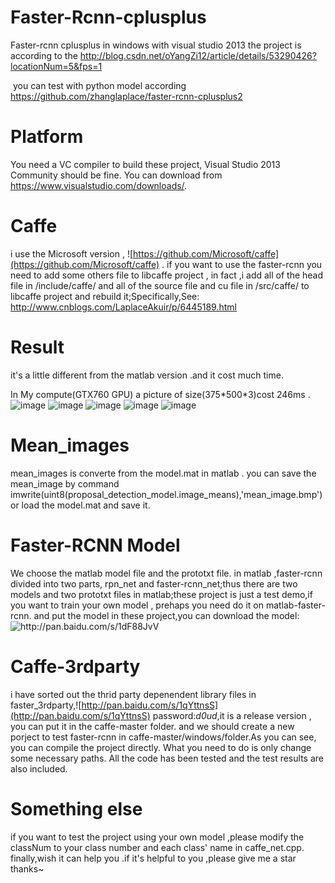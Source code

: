 # Faster-Rcnn-cplusplus
  Faster-rcnn cplusplus in windows with visual studio 2013 the project is according to the http://blog.csdn.net/oYangZi12/article/details/53290426?locationNum=5&fps=1

  you can test with python model according https://github.com/zhanglaplace/faster-rcnn-cplusplus2
  
# Platform
  You need a VC compiler to build these project, Visual Studio 2013 Community should be fine. You can download from https://www.visualstudio.com/downloads/.

# Caffe 
  i use the Microsoft version , ![https://github.com/Microsoft/caffe](https://github.com/Microsoft/caffe) . if you want to use the faster-rcnn you need to add some others file to libcaffe project , in fact ,i add all of the head file in /include/caffe/
and all of the source file and cu file in /src/caffe/ to libcaffe project and rebuild it;Specifically,See: http://www.cnblogs.com/LaplaceAkuir/p/6445189.html
 
# Result
  it's a little different from the matlab version .and it cost much time. 
  
In My compute(GTX760 GPU) a picture of size(375\*500\*3)cost 246ms .
![image](https://github.com/zhanglaplace/Faster_rcnn_Cplusplus_vs2013/blob/master/imgs/result_004545.jpg)
![image](https://github.com/zhanglaplace/Faster_rcnn_Cplusplus_vs2013/blob/master/imgs/result_001150.jpg)
![image](https://github.com/zhanglaplace/Faster_rcnn_Cplusplus_vs2013/blob/master/imgs/result_000456.jpg)
![image](https://github.com/zhanglaplace/Faster_rcnn_Cplusplus_vs2013/blob/master/imgs/result_000542.jpg)
![image](https://github.com/zhanglaplace/Faster_rcnn_Cplusplus_vs2013/blob/master/imgs/result_001763.jpg)

# Mean_images
  mean_images is converte from the model.mat in matlab . you can save the mean_image by command imwrite(uint8(proposal_detection_model.image_means),'mean_image.bmp') 
 or load the model.mat and save it.
 
# Faster-RCNN Model
  We choose the matlab model file and the prototxt file. in matlab ,faster-rcnn  divided into two parts, 
rpn_net and faster-rcnn_net;thus there are two models and two prototxt files in matlab;these project is 
just a test demo,if you want to train your own model , prehaps you need do it on matlab-faster-rcnn. 
and put the model in these project,you can download the model:![http://pan.baidu.com/s/1dF88JvV
](http://pan.baidu.com/s/1dF88JvV)

# Caffe-3rdparty
  i have sorted out the thrid party depenendent library files in faster_3rdparty,![http://pan.baidu.com/s/1qYttnsS](http://pan.baidu.com/s/1qYttnsS)
password:*d0ud*,it is a release version , you can put it in the caffe-master folder. and we should create a new 
porject to test faster-rcnn in caffe-master/windows/folder.As you can see, you can compile the project 
directly. What you need to do is only change some necessary paths. All the code has been tested and the test 
results are also included.

# Something else
  if you want to test the project using your own model ,please modify the classNum to your class number and each class' name in  caffe_net.cpp.
finally,wish it can help you .if it's helpful to you ,please give me a star thanks~


  
